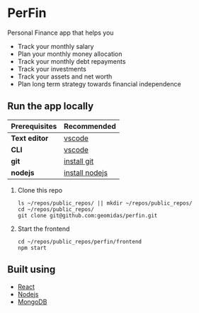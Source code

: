 # PerFin
Personal Finance app that helps you
 - Track your monthly salary
 - Plan your monthly money allocation
 - Track your monthly debt repayments
 - Track your investments
 - Track your assets and net worth
 - Plan long term strategy towards financial independence

## Run the app locally
| Prerequisites   | Recommended |
| --------------- | -------------- |
| **Text editor** | [vscode](https://code.visualstudio.com/) |
| **CLI**         | [vscode](https://code.visualstudio.com/) |
| **git**         | [install git](https://git-scm.com/book/en/v2/Getting-Started-Installing-Git) |
| **nodejs**      | [install nodejs](https://www.npmjs.com/get-npm) |

1. Clone this repo
	```
	ls ~/repos/public_repos/ || mkdir ~/repos/public_repos/
	cd ~/repos/public_repos/
	git clone git@github.com:geomidas/perfin.git
	```

2. Start the frontend
	```
	cd ~/repos/public_repos/perfin/frontend
	npm start
	```

## Built using
- [React](https://reactjs.org/)
- [Nodejs](https://nodejs.org/en/)
- [MongoDB](https://www.mongodb.com/)
